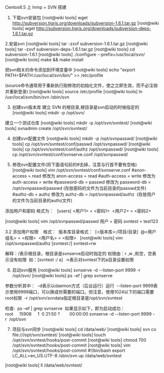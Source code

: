 Centos6.5 上 lnmp + SVN 搭建

1. 下载svn安装包
[root@wiki tools] wget http://subversion.tigris.org/downloads/subversion-1.6.1.tar.gz
[root@wiki tools] wget http://subversion.tigris.org/downloads/subversion-deps-1.6.1.tar.gz 

2.安装svn
[root@wiki tools] tar -zxvf subversion-1.6.1.tar.gz
[root@wiki tools] tar -zxvf subversion-deps-1.6.1.tar.gz
[root@wiki tools] cd subversion-1.6.1 
[root@wiki tools] ./configure --prefix=/usr/local/svn/
[root@wiki tools] make && make install 

把svn相关的命令添加到环境变量中
[root@wiki tools] echo "export PATH=$PATH:/usr/local/svn/bin/" >> /etc/profile 

(source命令通常用于重新执行刚修改的初始化文件，使之立即生效，而不必注销并重新登录)
[root@wiki tools] source /etc/profile
[root@wiki tools] ln /usr/local/svn/bin/svn /sbin/svn

3. 创建svn版本库
建立 SVN 的根目录,根目录是svn启动的时候指定的
[root@wiki tools] mkdir -p /opt/svn/

建立一个测试仓库
[root@wiki tools] mkdir -p /opt/svn/svntest/
[root@wiki tools] svnadmin create /opt/svn/svntest/

4. 创建svn配置文件
[root@wiki tools] mkdir -p /opt/svnpasswd/
[root@wiki tools] cp /opt/svn/svntest/conf/passwd /opt/svnpasswd/
[root@wiki tools] cp /opt/svn/svntest/conf/authz /opt/svnpasswd/
[root@wiki tools] cp /opt/svn/svntest/conf/svnserve.conf /opt/svnpasswd/

5. 修改svn配置文件(将下面语句前的#去掉，注意与行首不要有空格)
[root@wiki tools] vim /opt/svn/svntest/conf/svnserve.conf
#anon-access	= read   修改为 anon-access = read
#auth-access	= write  修改为 auth-access = write
#password-db	= passwd 修改为 password-db = /opt/svnpasswd/passwd (存放密码的文件为当前目录的passwd文件) 
#authz-db	= authz	 修改为 authz-db    = /opt/svnpasswd/authz  (存放用户的文件为当前目录的authz文件) 

添加用户和密码
格式为：  
[users]
<用户1> = <密码1> 
<用户2> = <密码2>

[root@wiki tools] vim /opt/svnpasswd/passwd
用户 = 密码
svntest = test123

3.2 添加用户权限   
格式： 
版本库目录格式： 
[<版本库>:/项目/目录] 
@<用户组名> = <权限> 
<用户名> = <权限>  
[root@wiki tools] vim /opt/svnpasswd/authz
[svntest:/]
svntest=rw

解释：/表示根目录，根目录是svnserve启动时指定的 权限由：r ,w ,和空，空表示没有权限 
如：[svntest :/ a]  ->表示对svntest下的a目录设置权限

6. 启动svn服务
[root@wiki tools] svnserve -d --listen-port 9999 -r /opt/svn/
[root@wiki tools] ps -ef | grep svnserve

参数分析其中： 
-d表示以daemon方式（后台运行）运行 
--listen-port 9999表示使用9999端口，可以换成你需要的端口。但注意，使用1024以下的端口需要root权限 
-r /opt/svn/svndata指定根目录是/opt/svn/svntest 

检查: 
ps –ef | grep svnserve 
如果显示如下，即为启动成功： 
root     15908     1  0 21:50 ?        00:00:00 svnserve -d --listen-port 9999 -r  /opt/svn   


7. 项目与svn同步
[root@wiki tools] cd /data/web/
[root@wiki tools] svn co file:///opt/svn/svntest/
[root@wiki tools] touch /opt/svn/svntest/hooks/post-commit
[root@wiki tools] chmod 700 /opt/svn/svntest/hooks/post-commit
[root@wiki tools] vim /opt/svn/svntest/hooks/post-commit
#!/bin/bash
export LC_ALL=en_US.UTF-8
/sbin/svn up /data/web/svntest

[root@wiki tools] ll /data/web/svntest/

